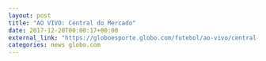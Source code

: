 ```yaml
---
layout: post
title: "AO VIVO: Central do Mercado"
date: 2017-12-20T00:00:17+00:00
external_link: "https://globoesporte.globo.com/futebol/ao-vivo/central-do-mercado-2017-2018.ghtml"
categories: news globo.com
---
```

